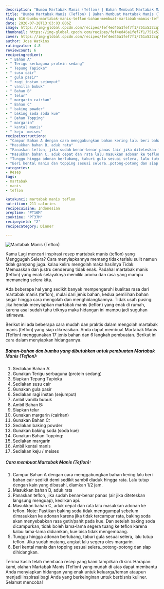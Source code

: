 ```yaml
---
description: "Bumbu Martabak Manis (Teflon) | Bahan Membuat Martabak Manis (Teflon) Yang Enak Dan Mudah"
title: "Bumbu Martabak Manis (Teflon) | Bahan Membuat Martabak Manis (Teflon) Yang Enak Dan Mudah"
slug: 616-bumbu-martabak-manis-teflon-bahan-membuat-martabak-manis-teflon-yang-enak-dan-mudah
date: 2020-07-28T13:03:03.806Z
image: https://img-global.cpcdn.com/recipes/fef4ed46a1fef7f1/751x532cq70/martabak-manis-teflon-foto-resep-utama.jpg
thumbnail: https://img-global.cpcdn.com/recipes/fef4ed46a1fef7f1/751x532cq70/martabak-manis-teflon-foto-resep-utama.jpg
cover: https://img-global.cpcdn.com/recipes/fef4ed46a1fef7f1/751x532cq70/martabak-manis-teflon-foto-resep-utama.jpg
author: Jose Watkins
ratingvalue: 4.8
reviewcount: 6
recipeingredient:
- " Bahan A"
- " Terigu serbaguna protein sedang"
- " Tepung Tapioka"
- " susu cair"
- " gula pasir"
- " ragi instan sejumput"
- " vanilla bubuk"
- " Bahan B"
- " telur"
- " margarin cairkan"
- " Bahan C"
- " baking powder"
- " baking soda soda kue"
- " Bahan Topping"
- " margarin"
- " kental manis"
- " keju  meises"
recipeinstructions:
- "Campur Bahan A dengan cara menggabungkan bahan kering lalu beri bahan cair sedikit demi sedikit sambil diaduk hingga rata. Lalu tutup dengan kain yang dibasahi, diamkan 1/2 jam."
- "Masukkan bahan B, aduk rata"
- "Panaskan teflon, jika sudah benar-benar panas (air jika diteteskan langsung menguap), kecilkan api."
- "Masukkan bahan C, aduk cepat dan rata lalu masukkan adonan ke teflon. Note: Pastikan baking soda tidak menggumpal sebelum dimasukkan ke adonan karena jika tidak tercampur rata, baking soda akan menyebabkan rasa getir/pahit pada kue. Dan setelah baking soda dicampurkan, tidak boleh lama-lama segera tuang ke teflon karena kalau lama-lama didiamkan, kue bisa tidak mengembang."
- "Tunggu hingga adonan berlubang, taburi gula sesuai selera, lalu tutup teflon. Jika sudah matang, angkat lalu segera oles margarin."
- "Beri kental manis dan topping sesuai selera..potong-potong dan siap dihidangkan."
categories:
- Resep
tags:
- martabak
- manis
- teflon

katakunci: martabak manis teflon 
nutrition: 211 calories
recipecuisine: Indonesian
preptime: "PT16M"
cooktime: "PT37M"
recipeyield: "2"
recipecategory: Dinner

---
```



![Martabak Manis (Teflon)](https://img-global.cpcdn.com/recipes/fef4ed46a1fef7f1/751x532cq70/martabak-manis-teflon-foto-resep-utama.jpg)

Kamu Lagi mencari inspirasi resep martabak manis (teflon) yang Menggugah Selera? Cara menyiapkannya memang tidak terlalu sulit namun tidak gampang juga. kalau keliru mengolah maka hasilnya Tidak Memuaskan dan justru cenderung tidak enak. Padahal martabak manis (teflon) yang enak selayaknya memiliki aroma dan rasa yang mampu memancing selera kita.



Ada beberapa hal yang sedikit banyak mempengaruhi kualitas rasa dari martabak manis (teflon), mulai dari jenis bahan, kedua pemilihan bahan segar hingga cara mengolah dan menghidangkannya. Tidak usah pusing jika hendak menyiapkan martabak manis (teflon) yang enak di rumah, karena asal sudah tahu triknya maka hidangan ini mampu jadi suguhan istimewa.


Berikut ini ada beberapa cara mudah dan praktis dalam mengolah martabak manis (teflon) yang siap dikreasikan. Anda dapat membuat Martabak Manis (Teflon) menggunakan 17 jenis bahan dan 6 langkah pembuatan. Berikut ini cara dalam menyiapkan hidangannya.

<!--inarticleads1-->

##### Bahan-bahan dan bumbu yang dibutuhkan untuk pembuatan Martabak Manis (Teflon):

1. Sediakan  Bahan A:
1. Gunakan  Terigu serbaguna (protein sedang)
1. Siapkan  Tepung Tapioka
1. Sediakan  susu cair
1. Gunakan  gula pasir
1. Sediakan  ragi instan (sejumput)
1. Ambil  vanilla bubuk
1. Ambil  Bahan B:
1. Siapkan  telur
1. Gunakan  margarin (cairkan)
1. Gunakan  Bahan C:
1. Sediakan  baking powder
1. Gunakan  baking soda (soda kue)
1. Gunakan  Bahan Topping:
1. Sediakan  margarin
1. Ambil  kental manis
1. Sediakan  keju / meises




<!--inarticleads2-->

##### Cara membuat Martabak Manis (Teflon):

1. Campur Bahan A dengan cara menggabungkan bahan kering lalu beri bahan cair sedikit demi sedikit sambil diaduk hingga rata. Lalu tutup dengan kain yang dibasahi, diamkan 1/2 jam.
1. Masukkan bahan B, aduk rata
1. Panaskan teflon, jika sudah benar-benar panas (air jika diteteskan langsung menguap), kecilkan api.
1. Masukkan bahan C, aduk cepat dan rata lalu masukkan adonan ke teflon. Note: Pastikan baking soda tidak menggumpal sebelum dimasukkan ke adonan karena jika tidak tercampur rata, baking soda akan menyebabkan rasa getir/pahit pada kue. Dan setelah baking soda dicampurkan, tidak boleh lama-lama segera tuang ke teflon karena kalau lama-lama didiamkan, kue bisa tidak mengembang.
1. Tunggu hingga adonan berlubang, taburi gula sesuai selera, lalu tutup teflon. Jika sudah matang, angkat lalu segera oles margarin.
1. Beri kental manis dan topping sesuai selera..potong-potong dan siap dihidangkan.




Terima kasih telah membaca resep yang kami tampilkan di sini. Harapan kami, olahan Martabak Manis (Teflon) yang mudah di atas dapat membantu Anda menyiapkan hidangan yang enak untuk keluarga/teman ataupun menjadi inspirasi bagi Anda yang berkeinginan untuk berbisnis kuliner. Selamat mencoba!
